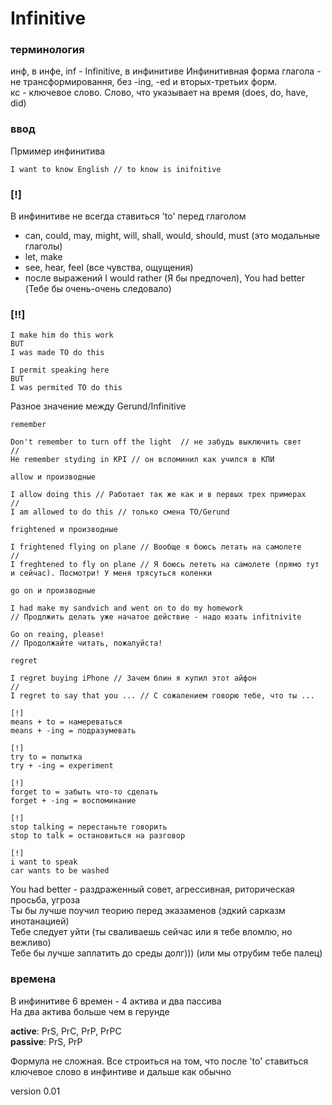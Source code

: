 # Infinitive 

### терминология
инф, в инфе, inf - Infinitive, в инфинитиве 
Инфинитивная форма глагола - не трансформировання, без -ing, -ed и вторых-третьих форм. \
кс - ключевое слово. Слово, что указывает на время (does, do, have, did)

### ввод 
Прмимер инфинитива
```
I want to know English // to know is inifnitive
```
### [!] 
В инфинитиве не всегда ставиться 'to' перед глаголом 
- can, could, may, might, will, shall, would, should, must (это модальные глаголы)
- let, make 
- see, hear, feel (все чувства, ощущения)
- после выражений I would rather (Я бы предпочел), You had better (Тебе бы очень-очень следовало)

### [!!]

```
I make him do this work
BUT 
I was made TO do this
```
```
I permit speaking here 
BUT 
I was permited TO do this
```
Разное значение между Gerund/Infinitive
```
remember

Don't remember to turn off the light  // не забудь выключить свет 
//
He remember styding in KPI // он вспоминил как учился в КПИ
```

```
allow и производные 

I allow doing this // Работает так же как и в первых трех примерах
//
I am allowed to do this // только смена TO/Gerund
```

```
frightened и производные

I frightened flying on plane // Вообще я боюсь летать на самолете 
//
I freghtened to fly on plane // Я боюсь лететь на самолете (прямо тут и сейчас). Посмотри! У меня трясуться коленки
```

```
go on и производные 

I had make my sandvich and went on to do my homework
// Продлжить делать уже начатое действие - надо юзать infitnivite

Go on reaing, please! 
// Продолжайте читать, пожалуйста!
```

```
regret

I regret buying iPhone // Зачем блин я купил этот айфон
//
I regret to say that you ... // С сожалением говорю тебе, что ты ...
```

```
[!]
means + to = намереваться 
means + -ing = подразумевать
```

``` 
[!]
try to = попытка
try + -ing = experiment
```

```
[!]
forget to = забыть что-то сделать 
forget + -ing = воспоминание
```

```
[!]
stop talking = перестаньте говорить 
stop to talk = остановиться на разговор
```

```
[!]
i want to speak 
car wants to be washed 
```



You had better - раздраженный совет, агрессивная, риторическая просьба, угроза \
Ты бы лучше поучил теорию перед эказаменов (эдкий сарказм инотанацией) \
Тебе следует уйти (ты сваливаешь сейчас или я тебе вломлю, но вежливо) \
Тебе бы лучше заплатить до среды долг))) (или мы отрубим тебе палец)

### времена 
В инфинитиве 6 времен - 4 актива и два пассива \
На два актива больше чем в герунде 

**active**: PrS, PrC, PrP, PrPC \
**passive**: PrS, PrP

Формула не сложная. Все строиться на том, что после 'to' ставиться ключевое слово в инфинтиве и дальше как обычно

version 0.01 
